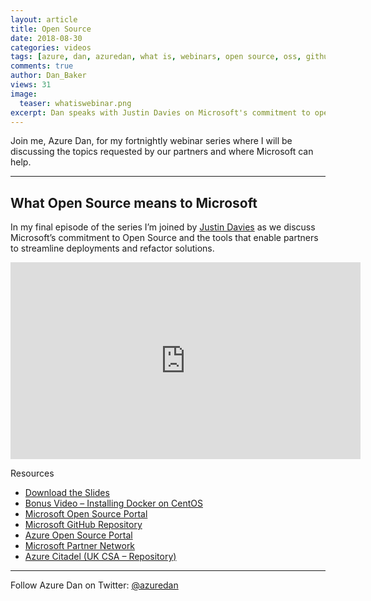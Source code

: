 ```yaml
---
layout: article
title: Open Source
date: 2018-08-30
categories: videos
tags: [azure, dan, azuredan, what is, webinars, open source, oss, github]
comments: true
author: Dan_Baker
views: 31
image:
  teaser: whatiswebinar.png
excerpt: Dan speaks with Justin Davies on Microsoft's commitment to open source, streamlining deployments and refactoring workloads.
---
```


Join me, Azure Dan, for my fortnightly webinar series where I will be discussing the topics requested by our partners and where Microsoft can help.

----------

## What Open Source means to Microsoft

In my final episode of the series I’m joined by [Justin Davies](https://twitter.com/justindavies) as we discuss Microsoft’s commitment to Open Source and the tools that enable partners to streamline deployments and refactor solutions.

<iframe width="560" height="315" src="https://www.youtube.com/embed/IDpczC0IGI4?rel=0" frameborder="0" allow="autoplay; encrypted-media" allowfullscreen></iframe>

Resources

* [Download the Slides](https://1drv.ms/p/s!AtMM4n9Lb8PKkaBRp_8JDHtBbomrFw)
* [Bonus Video – Installing Docker on CentOS](https://youtu.be/FmeLm74cCrU)
* [Microsoft Open Source Portal](https://open.microsoft.com/)
* [Microsoft GitHub Repository](https://github.com/Microsoft)
* [Azure Open Source Portal](https://azure.microsoft.com/en-gb/overview/open-source/)
* [Microsoft Partner Network](https://partner.microsoft.com/en-US/)
* [Azure Citadel (UK CSA – Repository)](https://azurecitadel.github.io/)

----------

Follow Azure Dan on Twitter: [@azuredan](https://twitter.com/azuredan)